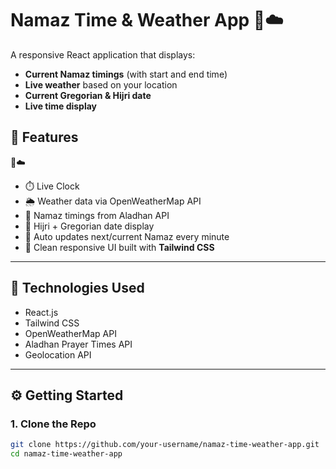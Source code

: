 # Namaz Time & Weather App 🕌☁️

A responsive React application that displays:
- **Current Namaz timings** (with start and end time)
- **Live weather** based on your location
- **Current Gregorian & Hijri date**
- **Live time display**

## 📸 Features
🕌☁️
- ⏱️ Live Clock
- 🌦️ Weather data via OpenWeatherMap API
- 📿 Namaz timings from Aladhan API
- 📅 Hijri + Gregorian date display
- 🔁 Auto updates next/current Namaz every minute
- 🎨 Clean responsive UI built with **Tailwind CSS**

---

## 🔧 Technologies Used

- React.js
- Tailwind CSS
- OpenWeatherMap API
- Aladhan Prayer Times API
- Geolocation API

---

## ⚙️ Getting Started

### 1. Clone the Repo
```bash
git clone https://github.com/your-username/namaz-time-weather-app.git
cd namaz-time-weather-app
